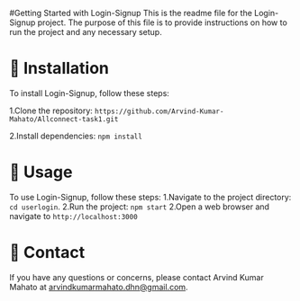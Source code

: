 #Getting Started with Login-Signup
This is the readme file for the Login-Signup project. The purpose of this file is to provide instructions on how to run the project and any necessary setup.


# 📝 Installation

To install Login-Signup, follow these steps:

1.Clone the repository: `https://github.com/Arvind-Kumar-Mahato/Allconnect-task1.git`

2.Install dependencies: `npm install`

# 🚦 Usage

To use  Login-Signup, follow these steps:
1.Navigate to the project directory: `cd userlogin`.
2.Run the project: `npm start`
2.Open a web browser and navigate to `http://localhost:3000`




# 💬 Contact

If you have any questions or concerns, please contact Arvind Kumar Mahato at arvindkumarmahato.dhn@gmail.com.
